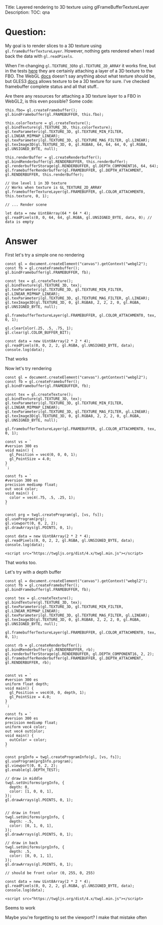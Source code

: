 Title: Layered rendering to 3D texture using glFrameBufferTextureLayer
Description:
TOC: qna

# Question:

My goal is to render slices to a 3D texture using `gl.frameBufferTextureLayer`. However, nothing gets rendered when I read back the data with `gl.readPixels`. 

When I'm changing `gl.TEXTURE_3D`to `gl.TEXTURE_2D_ARRAY` it works fine, but in the tests [here][1] they are certainly attaching a layer of a 3D texture to the FBO. The WebGL [docs][2] doesn't say anything about what texture should be, but 
GLES3 [docs][3] allows texture to be a 3D texture for sure. I've checked framebuffer complete status and all that stuff..

Are there any resources for attaching a 3D texture layer to a FBO in WebGL2, is this even possible? Some code:

    this.fbo= gl.createFramebuffer();
    gl.bindFramebuffer(gl.FRAMEBUFFER, this.fbo);
 
    this.colorTexture = gl.createTexture();
    gl.bindTexture(gl.TEXTURE_3D, this.colorTexture);
    gl.texParameteri(gl.TEXTURE_3D, gl.TEXTURE_MIN_FILTER, gl.LINEAR_MIPMAP_LINEAR);
    gl.texParameteri(gl.TEXTURE_3D, gl.TEXTURE_MAG_FILTER, gl.LINEAR);
    gl.texImage3D(gl.TEXTURE_3D, 0, gl.RGBA8, 64, 64, 64, 0, gl.RGBA, gl.UNSIGNED_BYTE, null);

    this.renderBuffer = gl.createRenderbuffer();
    gl.bindRenderbuffer(gl.RENDERBUFFER, this.renderBuffer);
    gl.renderbufferStorage(gl.RENDERBUFFER, gl.DEPTH_COMPONENT16, 64, 64);    
    gl.framebufferRenderbuffer(gl.FRAMEBUFFER, gl.DEPTH_ATTACHMENT, gl.RENDERBUFFER, this.renderBuffer);

    // Use level 1 in 3D texture
    // Works when texture is GL_TEXTURE_2D_ARRAY
    gl.framebufferTextureLayer(gl.FRAMEBUFFER, gl.COLOR_ATTACHMENT0, this.texture, 0, 1);
    
    // ... Render scene

    let data = new Uint8Array(64 * 64 * 4);
    gl.readPixels(0, 0, 64, 64, gl.RGBA, gl.UNSIGNED_BYTE, data, 0); // data is empty
    
  [1]: https://github.com/KhronosGroup/WebGL/blob/master/sdk/tests/conformance2/renderbuffers/framebuffer-texture-layer.html
  [2]: https://developer.mozilla.org/en-US/docs/Web/API/WebGL2RenderingContext/framebufferTextureLayer
  [3]: https://www.khronos.org/registry/OpenGL-Refpages/es3.0/html/glFramebufferTextureLayer.xhtml

# Answer

First let's try a simple one no rendering

<!-- begin snippet: js hide: false console: true babel: false -->

<!-- language: lang-js -->

    const gl = document.createElement("canvas").getContext("webgl2");
    const fb = gl.createFramebuffer();
    gl.bindFramebuffer(gl.FRAMEBUFFER, fb);

    const tex = gl.createTexture();
    gl.bindTexture(gl.TEXTURE_3D, tex);
    gl.texParameteri(gl.TEXTURE_3D, gl.TEXTURE_MIN_FILTER, gl.LINEAR_MIPMAP_LINEAR);
    gl.texParameteri(gl.TEXTURE_3D, gl.TEXTURE_MAG_FILTER, gl.LINEAR);
    gl.texImage3D(gl.TEXTURE_3D, 0, gl.RGBA8, 2, 2, 2, 0, gl.RGBA, gl.UNSIGNED_BYTE, null);

    gl.framebufferTextureLayer(gl.FRAMEBUFFER, gl.COLOR_ATTACHMENT0, tex, 0, 1);

    gl.clearColor(.25, .5, .75, 1);
    gl.clear(gl.COLOR_BUFFER_BIT);

    const data = new Uint8Array(2 * 2 * 4);
    gl.readPixels(0, 0, 2, 2, gl.RGBA, gl.UNSIGNED_BYTE, data);
    console.log(data);

<!-- end snippet -->

That works

Now let's try rendering

<!-- begin snippet: js hide: false console: true babel: false -->

<!-- language: lang-js -->

    const gl = document.createElement("canvas").getContext("webgl2");
    const fb = gl.createFramebuffer();
    gl.bindFramebuffer(gl.FRAMEBUFFER, fb);

    const tex = gl.createTexture();
    gl.bindTexture(gl.TEXTURE_3D, tex);
    gl.texParameteri(gl.TEXTURE_3D, gl.TEXTURE_MIN_FILTER, gl.LINEAR_MIPMAP_LINEAR);
    gl.texParameteri(gl.TEXTURE_3D, gl.TEXTURE_MAG_FILTER, gl.LINEAR);
    gl.texImage3D(gl.TEXTURE_3D, 0, gl.RGBA8, 2, 2, 2, 0, gl.RGBA, gl.UNSIGNED_BYTE, null);

    gl.framebufferTextureLayer(gl.FRAMEBUFFER, gl.COLOR_ATTACHMENT0, tex, 0, 1);

    const vs = `
    #version 300 es
    void main() {
      gl_Position = vec4(0, 0, 0, 1);
      gl_PointSize = 4.0;
    }
    `;

    const fs = `
    #version 300 es
    precision mediump float;
    out vec4 color;
    void main() {
      color = vec4(.75, .5, .25, 1);
    }
    `

    const prg = twgl.createProgram(gl, [vs, fs]);
    gl.useProgram(prg);
    gl.viewport(0, 0, 2, 2);
    gl.drawArrays(gl.POINTS, 0, 1);

    const data = new Uint8Array(2 * 2 * 4);
    gl.readPixels(0, 0, 2, 2, gl.RGBA, gl.UNSIGNED_BYTE, data);
    console.log(data);

<!-- language: lang-html -->

    <script src="https://twgljs.org/dist/4.x/twgl.min.js"></script>

<!-- end snippet -->

That works too.

Let's try with a depth buffer

<!-- begin snippet: js hide: false console: true babel: false -->

<!-- language: lang-js -->

    const gl = document.createElement("canvas").getContext("webgl2");
    const fb = gl.createFramebuffer();
    gl.bindFramebuffer(gl.FRAMEBUFFER, fb);

    const tex = gl.createTexture();
    gl.bindTexture(gl.TEXTURE_3D, tex);
    gl.texParameteri(gl.TEXTURE_3D, gl.TEXTURE_MIN_FILTER, gl.LINEAR_MIPMAP_LINEAR);
    gl.texParameteri(gl.TEXTURE_3D, gl.TEXTURE_MAG_FILTER, gl.LINEAR);
    gl.texImage3D(gl.TEXTURE_3D, 0, gl.RGBA8, 2, 2, 2, 0, gl.RGBA, gl.UNSIGNED_BYTE, null);

    gl.framebufferTextureLayer(gl.FRAMEBUFFER, gl.COLOR_ATTACHMENT0, tex, 0, 1);

    const rb = gl.createRenderbuffer();
    gl.bindRenderbuffer(gl.RENDERBUFFER, rb);
    gl.renderbufferStorage(gl.RENDERBUFFER, gl.DEPTH_COMPONENT16, 2, 2);    
    gl.framebufferRenderbuffer(gl.FRAMEBUFFER, gl.DEPTH_ATTACHMENT, gl.RENDERBUFFER, rb);


    const vs = `
    #version 300 es
    uniform float depth;
    void main() {
      gl_Position = vec4(0, 0, depth, 1);
      gl_PointSize = 4.0;
    }
    `;

    const fs = `
    #version 300 es
    precision mediump float;
    uniform vec4 color;
    out vec4 outColor;
    void main() {
      outColor = color;
    }
    `

    const prgInfo = twgl.createProgramInfo(gl, [vs, fs]);
    gl.useProgram(prgInfo.program);
    gl.viewport(0, 0, 2, 2);
    gl.enable(gl.DEPTH_TEST);

    // draw in middle
    twgl.setUniforms(prgInfo, {
      depth: 0,
      color: [1, 0, 0, 1],
    });
    gl.drawArrays(gl.POINTS, 0, 1);


    // draw in front
    twgl.setUniforms(prgInfo, {
      depth: -.5,
      color: [0, 1, 0, 1],
    });
    gl.drawArrays(gl.POINTS, 0, 1);

    // draw in back
    twgl.setUniforms(prgInfo, {
      depth: .5,
      color: [0, 0, 1, 1],
    });
    gl.drawArrays(gl.POINTS, 0, 1);

    // should be front color (0, 255, 0, 255)

    const data = new Uint8Array(2 * 2 * 4);
    gl.readPixels(0, 0, 2, 2, gl.RGBA, gl.UNSIGNED_BYTE, data);
    console.log(data);

<!-- language: lang-html -->

    <script src="https://twgljs.org/dist/4.x/twgl.min.js"></script>

<!-- end snippet -->

Seems to work

Maybe you're forgetting to set the viewport? I make that mistake often

